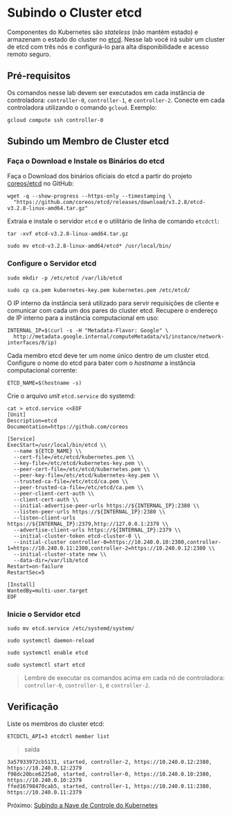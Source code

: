 # Subindo o Cluster etcd

Componentes do Kubernetes são _stateless_ (não mantém estado) e armazenam o estado do cluster no [etcd](https://github.com/coreos/etcd). Nesse lab você irá subir um cluster de etcd com três nós e configurá-lo para alta disponibilidade e acesso remoto seguro.

## Pré-requisitos

Os comandos nesse lab devem ser executados em cada instância de controladora:  `controller-0`, `controller-1`, e `controller-2`. Conecte em cada controladora utilizando o comando `gcloud`. Exemplo:

```
gcloud compute ssh controller-0
```

## Subindo um Membro de Cluster etcd

### Faça o Download e Instale os Binários do etcd

Faça o Download dos binários oficiais do etcd a partir do projeto [coreos/etcd](https://github.com/coreos/etcd) no GitHub:

```
wget -q --show-progress --https-only --timestamping \
  "https://github.com/coreos/etcd/releases/download/v3.2.8/etcd-v3.2.8-linux-amd64.tar.gz"
```

Extraia e instale o servidor `etcd` e o utilitário de linha de comando `etcdctl`:

```
tar -xvf etcd-v3.2.8-linux-amd64.tar.gz
```

```
sudo mv etcd-v3.2.8-linux-amd64/etcd* /usr/local/bin/
```

### Configure o Servidor etcd

```
sudo mkdir -p /etc/etcd /var/lib/etcd
```

```
sudo cp ca.pem kubernetes-key.pem kubernetes.pem /etc/etcd/
```

O IP interno da instância será utilizado para servir requisições de cliente e comunicar com cada um dos pares do cluster etcd. Recupere o endereço de IP interno para a instância computacional em uso:

```
INTERNAL_IP=$(curl -s -H "Metadata-Flavor: Google" \
  http://metadata.google.internal/computeMetadata/v1/instance/network-interfaces/0/ip)
```

Cada membro etcd deve ter um nome único dentro de um cluster etcd. Configure o nome do etcd para bater com o _hostname_ a instância computacional corrente: 

```
ETCD_NAME=$(hostname -s)
```

Crie o arquivo _unit_ `etcd.service` do systemd:

```
cat > etcd.service <<EOF
[Unit]
Description=etcd
Documentation=https://github.com/coreos

[Service]
ExecStart=/usr/local/bin/etcd \\
  --name ${ETCD_NAME} \\
  --cert-file=/etc/etcd/kubernetes.pem \\
  --key-file=/etc/etcd/kubernetes-key.pem \\
  --peer-cert-file=/etc/etcd/kubernetes.pem \\
  --peer-key-file=/etc/etcd/kubernetes-key.pem \\
  --trusted-ca-file=/etc/etcd/ca.pem \\
  --peer-trusted-ca-file=/etc/etcd/ca.pem \\
  --peer-client-cert-auth \\
  --client-cert-auth \\
  --initial-advertise-peer-urls https://${INTERNAL_IP}:2380 \\
  --listen-peer-urls https://${INTERNAL_IP}:2380 \\
  --listen-client-urls https://${INTERNAL_IP}:2379,http://127.0.0.1:2379 \\
  --advertise-client-urls https://${INTERNAL_IP}:2379 \\
  --initial-cluster-token etcd-cluster-0 \\
  --initial-cluster controller-0=https://10.240.0.10:2380,controller-1=https://10.240.0.11:2380,controller-2=https://10.240.0.12:2380 \\
  --initial-cluster-state new \\
  --data-dir=/var/lib/etcd
Restart=on-failure
RestartSec=5

[Install]
WantedBy=multi-user.target
EOF
```

### Inicie o Servidor etcd

```
sudo mv etcd.service /etc/systemd/system/
```

```
sudo systemctl daemon-reload
```

```
sudo systemctl enable etcd
```

```
sudo systemctl start etcd
```

> Lembre de executar os comandos acima em cada nó de controladora: `controller-0`, `controller-1`, e `controller-2`.

## Verificação

Liste os membros do cluster etcd:

```
ETCDCTL_API=3 etcdctl member list
```

> saída

```
3a57933972cb5131, started, controller-2, https://10.240.0.12:2380, https://10.240.0.12:2379
f98dc20bce6225a0, started, controller-0, https://10.240.0.10:2380, https://10.240.0.10:2379
ffed16798470cab5, started, controller-1, https://10.240.0.11:2380, https://10.240.0.11:2379
```

Próximo: [Subindo a Nave de Controle do Kubernetes](08-subindo-controladoras-kubernetes.md)
